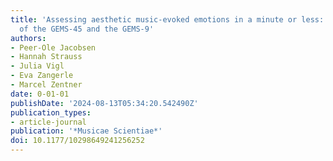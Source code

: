 ```yaml
---
title: 'Assessing aesthetic music-evoked emotions in a minute or less: A comparison
  of the GEMS-45 and the GEMS-9'
authors:
- Peer-Ole Jacobsen
- Hannah Strauss
- Julia Vigl
- Eva Zangerle
- Marcel Zentner
date: 0-01-01
publishDate: '2024-08-13T05:34:20.542490Z'
publication_types:
- article-journal
publication: '*Musicae Scientiae*'
doi: 10.1177/10298649241256252
---
```

